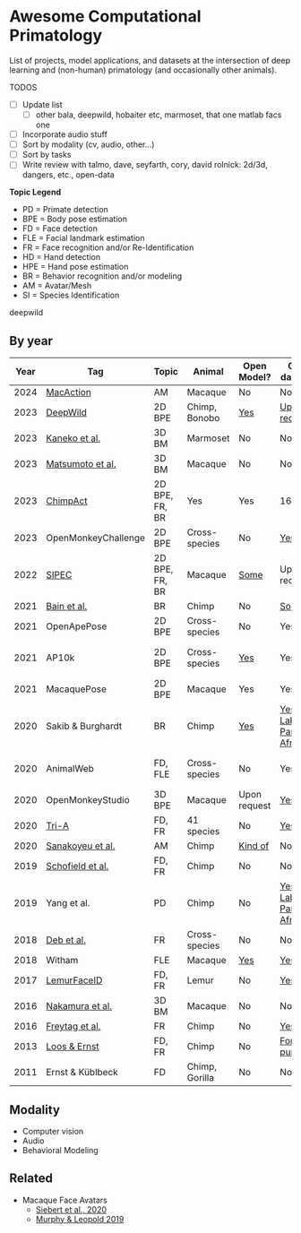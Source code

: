 # Awesome Computational Primatology
List of projects, model applications, and datasets at the intersection of deep learning and (non-human) primatology (and occasionally other animals).

TODOS
- [ ] Update list
  - [ ] other bala, deepwild, hobaiter etc, marmoset, that one matlab facs one
- [ ] Incorporate audio stuff
- [ ] Sort by modality (cv, audio, other...)
- [ ] Sort by tasks
- [ ] Write review with talmo, dave, seyfarth, cory, david rolnick: 2d/3d, dangers, etc., open-data

**Topic Legend**
- PD = Primate detection
- BPE = Body pose estimation
- FD = Face detection
- FLE = Facial landmark estimation
- FR = Face recognition and/or Re-Identification
- HD = Hand detection
- HPE = Hand pose estimation
- BR = Behavior recognition and/or modeling
- AM = Avatar/Mesh
- SI = Species Identification

deepwild

## By year
| Year | Tag | Topic | Animal | Open Model? | Open dataset? | Image Count | 
|------|-----------|-------|---------|------------|---------------|-------------|
| 2024 | [MacAction](https://www.biorxiv.org/content/10.1101/2024.01.29.577734v1.full.pdf) | AM | Macaque | No | No | N/A |
| 2023 | [DeepWild](https://besjournals-onlinelibrary-wiley-com.proxy.library.upenn.edu/doi/full/10.1111/1365-2656.13932) | 2D BPE | Chimp, Bonobo | [Yes](https://github.com/Wild-Minds/DeepWild) | [Upon request](https://doi-org.proxy.library.upenn.edu/10.5281/zenodo.5600472) | N/A |
| 2023 | [Kaneko et al.](https://www.biorxiv.org/content/10.1101/2023.10.16.561623v1.full.pdf) | 3D BM | Marmoset | No | No | N/A |
| 2023 | [Matsumoto et al.](https://www.biorxiv.org/content/10.1101/2023.09.13.556332v1.full.pdf) | 3D BM | Macaque | No | No | N/A |
| 2023 | [ChimpAct](https://proceedings.neurips.cc/paper_files/paper/2023/file/57a95cd3898bf4912269848a01f53620-Paper-Datasets_and_Benchmarks.pdf) | 2D BPE, FR, BR | Yes | Yes | 160,500 |
| 2023 | OpenMonkeyChallenge | 2D BPE | Cross-species | No | [Yes](http://openmonkeychallenge.com/) | 111,529 |
| 2022 | [SIPEC](https://www-nature-com.proxy.library.upenn.edu/articles/s42256-022-00477-5) | 2D BPE, FR, BR | Macaque | [Some](https://www.dropbox.com/sh/y387kik9mwuszl3/AABBVWALEimW-hrbXvdfjHQSa?dl=0) | Upon request | N/A |
| 2021| [Bain et al.](https://www-science-org.proxy.library.upenn.edu/doi/full/10.1126/sciadv.abi4883) | BR | Chimp | No | [Some](https://datadryad.org/stash/share/UUfSTzsL9eTbAo-78pdaXPdaIUJmdJzSuqhXcb48vHM) | N/A |
| 2021 | OpenApePose | 2D BPE | Cross-species | No | Yes | 71,868 |
| 2021 | AP10k | 2D BPE | Cross-species | [Yes](https://github.com/open-mmlab/mmpose/tree/main/configs/animal_2d_keypoint/topdown_heatmap/ap10k) | Yes | 10,015 (675 primates) |
| 2021 | MacaquePose | 2D BPE | Macaque | Yes | Yes | 13,000 |
| 2020 | Sakib & Burghardt | BR | Chimp | [Yes](https://github.com/fznsakib/great-ape-behaviour-detector) | [Yes: Labeled Pan African](https://data.bris.ac.uk/data/dataset/jh6hrovynjik2ix2h7m6fdea3) | 180,000 |
| 2020 | AnimalWeb | FD, FLE | Cross-species | No | Yes | 21,921 (not all prims) |
| 2020 | OpenMonkeyStudio | 3D BPE | Macaque | Upon request | [Yes](https://github.com/OpenMonkeyStudio/OMS_Data) | 195,228 |
| 2020 | [Tri-A](https://www.sciencedirect.com/science/article/pii/S2589004220306027#mmc1) | FD, FR | 41 species | No | [Yes](https://data.mendeley.com/datasets/z3x59pv4bz/2) | 102,399 |
| 2020 | [Sanakoyeu et al.](https://openaccess.thecvf.com/content_CVPR_2020/papers/Sanakoyeu_Transferring_Dense_Pose_to_Proximal_Animal_Classes_CVPR_2020_paper.pdf) | AM | Chimp | [Kind of](https://github.com/asanakoy/densepose-evolution) | No | N/A
| 2019 | [Schofield et al.](https://www-science-org.proxy.library.upenn.edu/doi/full/10.1126/sciadv.aaw0736) | FD, FR | Chimp | No | No | N/A |
| 2019 | Yang et al. | PD | Chimp | No | [Yes: Labeled Pan African](https://data.bris.ac.uk/data/dataset/jh6hrovynjik2ix2h7m6fdea3) | 180,000 |
| 2018 | [Deb et al.](https://ieeexplore-ieee-org.proxy.library.upenn.edu/abstract/document/8698538/authors) | FR | Cross-species | No | No | N/A |
| 2018 | Witham | FLE | Macaque | [Yes](http://www.mackenziemathislab.org/dlc-modelzoo) | [Yes](https://figshare.com/articles/dataset/Macaque_Faces/9862586/1?file=17682749) | 4,000 |
| 2017 | [LemurFaceID](https://link-springer-com.proxy.library.upenn.edu/article/10.1186/s40850-016-0011-9) | FD, FR | Lemur | No | [Yes](http://biometrics.cse.msu.edu/Publications/Databases/MSU_LemurFaceID/) | 462
| 2016 | [Nakamura et al.](https://journals.plos.org/plosone/article?id=10.1371/journal.pone.0166154) | 3D BM | Macaque | No | No | N/A |
| 2016 | [Freytag et al.](https://link-springer-com.proxy.library.upenn.edu/chapter/10.1007/978-3-319-45886-1_5) | FR | Chimp | No | [Yes](https://github.com/cvjena/chimpanzee_faces) | 6,486 |
| 2013 | [Loos & Ernst](https://link-springer-com.proxy.library.upenn.edu/article/10.1186/1687-5281-2013-49) | FD, FR | Chimp | No | [For purchase](http://www.saisbeco.com/) | 6,522 |
| 2011 | Ernst & Küblbeck | FD | Chimp, Gorilla | No | No | N/A |

## Modality
- Computer vision
- Audio
- Behavioral Modeling
  
## Related
- Macaque Face Avatars
  - [Siebert et al., 2020](https://www.eneuro.org/content/eneuro/7/4/ENEURO.0524-19.2020.full.pdf)
  - [Murphy & Leopold 2019](https://www.sciencedirect.com/science/article/pii/S0165027019301591#sec0160)
